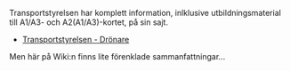 Transportstyrelsen har komplett information, inlklusive utbildningsmaterial till A1/A3- och A2(A1/A3)-kortet, på sin sajt.

* [Transportstyrelsen - Drönare](https://www.transportstyrelsen.se/dronare)

Men här på Wiki:n finns lite förenklade sammanfattningar...
